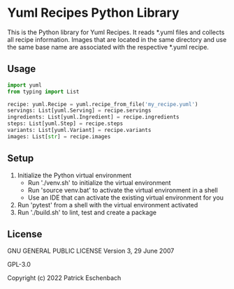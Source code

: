 # Yuml Recipes Python Library

This is the Python library for Yuml Recipes. It reads *.yuml files and collects all recipe information. Images that are located in the same directory and use the same base name are associated with the respective *.yuml recipe.

## Usage

```python
import yuml
from typing import List

recipe: yuml.Recipe = yuml.recipe_from_file('my_recipe.yuml')
servings: List[yuml.Serving] = recipe.servings
ingredients: List[yuml.Ingredient] = recipe.ingredients
steps: List[yuml.Step] = recipe.steps
variants: List[yuml.Variant] = recipe.variants
images: List[str] = recipe.images
```

## Setup

1. Initialize the Python virtual environment
   * Run './venv.sh' to initialize the virtual environment
   * Run 'source venv.bat' to activate the virtual environment in a shell
   * Use an IDE that can activate the existing virtual environment for you
1. Run 'pytest' from a shell with the virtual environment activated
1. Run './build.sh' to lint, test and create a package

## License

GNU GENERAL PUBLIC LICENSE Version 3, 29 June 2007

GPL-3.0

Copyright (c) 2022 Patrick Eschenbach
